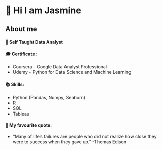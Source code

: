 # 👋 Hi I am Jasmine 

## About me


#### 🌱 Self Taught Data Analyst




#### 🎓 Certificate :  
* Coursera - Google Data Analyst Professional  
* Udemy - Python for Data Science and Machine Learning




#### 📚 Skills: 
* Python (Pandas, Numpy, Seaborn)
* R
* SQL
* Tableau





#### 💪 My favourite quote: 

* “Many of life’s failures are people who did not realize how close they were to success when they gave up.”
 -Thomas Edison


